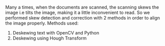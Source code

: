Many a times, when the documents are scanned, the scanning skews the image i.e tilts the image, making it a little inconvenient to read. So we performed skew detection and correction with 2 methods in order to align the image properly.
Methods used:
1. Deskewing text with OpenCV and Python
2. Deskewing using Hough Transform
